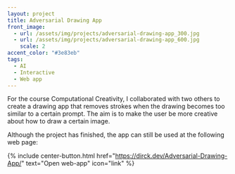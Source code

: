 ```yaml
---
layout: project
title: Adversarial Drawing App
front_image:
  - url: /assets/img/projects/adversarial-drawing-app_300.jpg
  - url: /assets/img/projects/adversarial-drawing-app_600.jpg
    scale: 2
accent_color: "#3e83eb"
tags:
  - AI
  - Interactive
  - Web app
---
```


For the course Computational Creativity, I collaborated with two others to create a drawing app that removes strokes when the drawing becomes too similar to a certain prompt. The aim is to make the user be more creative about how to draw a certain image.

Although the project has finished, the app can still be used at the following web page:

{% include center-button.html href="https://dirck.dev/Adversarial-Drawing-App/" text="Open web-app" icon="link" %}